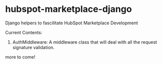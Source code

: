 hubspot-marketplace-django
=======

Django helpers to fascilitate HubSpot Marketplace Development

Current Contents:
  1) AuthMiddleware:  A middleware class that will deal with all the request signature validation.

  more to come!


